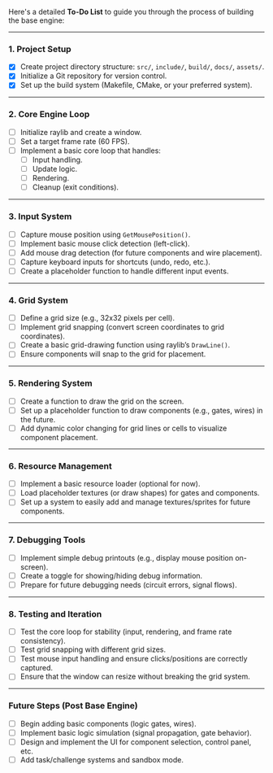 Here's a detailed **To-Do List** to guide you through the process of building the base engine:

---

### **1. Project Setup**
   - [x] Create project directory structure: `src/`, `include/`, `build/`, `docs/`, `assets/`.
   - [x] Initialize a Git repository for version control.
   - [x] Set up the build system (Makefile, CMake, or your preferred system).

---

### **2. Core Engine Loop**
   - [ ] Initialize raylib and create a window.
   - [ ] Set a target frame rate (60 FPS).
   - [ ] Implement a basic core loop that handles:
     - [ ] Input handling.
     - [ ] Update logic.
     - [ ] Rendering.
     - [ ] Cleanup (exit conditions).

---

### **3. Input System**
   - [ ] Capture mouse position using `GetMousePosition()`.
   - [ ] Implement basic mouse click detection (left-click).
   - [ ] Add mouse drag detection (for future components and wire placement).
   - [ ] Capture keyboard inputs for shortcuts (undo, redo, etc.).
   - [ ] Create a placeholder function to handle different input events.

---

### **4. Grid System**
   - [ ] Define a grid size (e.g., 32x32 pixels per cell).
   - [ ] Implement grid snapping (convert screen coordinates to grid coordinates).
   - [ ] Create a basic grid-drawing function using raylib’s `DrawLine()`.
   - [ ] Ensure components will snap to the grid for placement.

---

### **5. Rendering System**
   - [ ] Create a function to draw the grid on the screen.
   - [ ] Set up a placeholder function to draw components (e.g., gates, wires) in the future.
   - [ ] Add dynamic color changing for grid lines or cells to visualize component placement.

---

### **6. Resource Management**
   - [ ] Implement a basic resource loader (optional for now).
   - [ ] Load placeholder textures (or draw shapes) for gates and components.
   - [ ] Set up a system to easily add and manage textures/sprites for future components.

---

### **7. Debugging Tools**
   - [ ] Implement simple debug printouts (e.g., display mouse position on-screen).
   - [ ] Create a toggle for showing/hiding debug information.
   - [ ] Prepare for future debugging needs (circuit errors, signal flows).

---

### **8. Testing and Iteration**
   - [ ] Test the core loop for stability (input, rendering, and frame rate consistency).
   - [ ] Test grid snapping with different grid sizes.
   - [ ] Test mouse input handling and ensure clicks/positions are correctly captured.
   - [ ] Ensure that the window can resize without breaking the grid system.

---

### **Future Steps (Post Base Engine)**
   - [ ] Begin adding basic components (logic gates, wires).
   - [ ] Implement basic logic simulation (signal propagation, gate behavior).
   - [ ] Design and implement the UI for component selection, control panel, etc.
   - [ ] Add task/challenge systems and sandbox mode.
